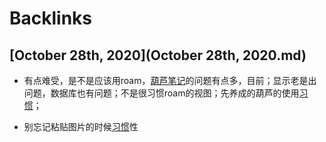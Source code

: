 
# Backlinks
## [October 28th, 2020](October 28th, 2020.md)
- 有点难受，是不是应该用roam，[葫芦笔记](葫芦笔记.md)的问题有点多，目前；显示老是出问题，数据库也有问题；不是很习惯roam的视图；先养成的葫芦的使用[习惯](习惯.md)；

- 别忘记粘贴图片的时候[习惯](习惯.md)性

